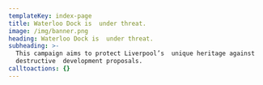 ```yaml
---
templateKey: index-page
title: Waterloo Dock is  under threat.
image: /img/banner.png
heading: Waterloo Dock is  under threat.
subheading: >-
  This campaign aims to protect Liverpool’s  unique heritage against
  destructive  development proposals.
calltoactions: {}
---
```


